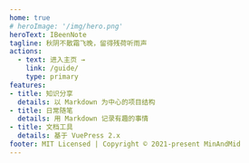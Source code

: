 ```yaml
---
home: true
# heroImage: '/img/hero.png'
heroText: IBeenNote
tagline: 秋阴不散霜飞晚，留得残荷听雨声
actions:
  - text: 进入主页 →
    link: /guide/
    type: primary
features:
- title: 知识分享
  details: 以 Markdown 为中心的项目结构
- title: 日常随笔
  details: 用 Markdown 记录有趣的事情
- title: 文档工具
  details: 基于 VuePress 2.x
footer: MIT Licensed | Copyright © 2021-present MinAndMid
---
```

